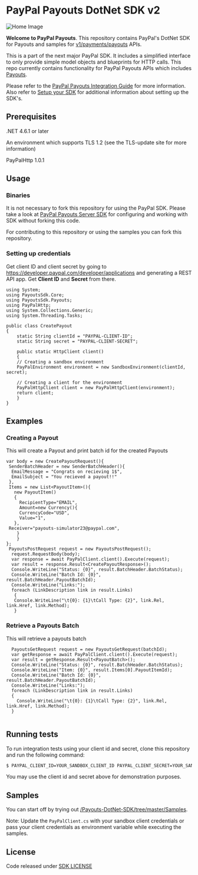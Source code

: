 # PayPal Payouts DotNet SDK v2

![Home Image](homepage.jpg)

__Welcome to PayPal Payouts__. This repository contains PayPal's DotNet SDK for Payouts and samples for [v1/payments/payouts](https://developer.paypal.com/docs/api/payments.payouts-batch/v1/) APIs.

This is a part of the next major PayPal SDK. It includes a simplified interface to only provide simple model objects and blueprints for HTTP calls. This repo currently contains functionality for PayPal Payouts APIs which includes [Payouts](https://developer.paypal.com/docs/api/payments.payouts-batch/v1/).

Please refer to the [PayPal Payouts Integration Guide](https://developer.paypal.com/docs/payouts/) for more information. Also refer to [Setup your SDK](https://developer.paypal.com/docs/payouts/reference/setup-sdk) for additional information about setting up the SDK's. 


## Prerequisites

.NET 4.6.1 or later

An environment which supports TLS 1.2 (see the TLS-update site for more information)

PayPalHttp 1.0.1

## Usage
### Binaries

It is not necessary to fork this repository for using the PayPal SDK. Please take a look at [PayPal Payouts Server SDK](https://developer.paypal.com/docs/payouts/reference/setup-sdk/#install-the-sdk) for configuring and working with SDK without forking this code.

For contributing to this repository or using the samples you can fork this repository.

### Setting up credentials

Get client ID and client secret by going to https://developer.paypal.com/developer/applications and generating a REST API app. Get <b>Client ID</b> and <b>Secret</b> from there.

``` .NET
using System;
using PayoutsSdk.Core;
using PayoutsSdk.Payouts;
using PayPalHttp;
using System.Collections.Generic;
using System.Threading.Tasks;

public class CreatePayout
{
    static String clientId = "PAYPAL-CLIENT-ID";
    static String secret = "PAYPAL-CLIENT-SECRET";

    public static HttpClient client()
    {
    // Creating a sandbox environment
    PayPalEnvironment environment = new SandboxEnvironment(clientId, secret);

    // Creating a client for the environment
    PayPalHttpClient client = new PayPalHttpClient(environment);
    return client;
    }
}
```

## Examples
### Creating a Payout
This will create a Payout and print batch id for the created Payouts

```.NET
var body = new CreatePayoutRequest(){
 SenderBatchHeader = new SenderBatchHeader(){
  EmailMessage = "Congrats on recieving 1$",
  EmailSubject = "You recieved a payout!!"
 },
 Items = new List<PayoutItem>(){
   new PayoutItem()
   {
     RecipientType="EMAIL",
     Amount=new Currency(){
     CurrencyCode="USD",
     Value="1",
   },
 Receiver="payouts-simulator23@paypal.com",
    }
    }
};
 PayoutsPostRequest request = new PayoutsPostRequest();
  request.RequestBody(body);
  var response = await PayPalClient.client().Execute(request);
  var result = response.Result<CreatePayoutResponse>();            
  Console.WriteLine("Status: {0}", result.BatchHeader.BatchStatus);
  Console.WriteLine("Batch Id: {0}", result.BatchHeader.PayoutBatchId);
  Console.WriteLine("Links:");
  foreach (LinkDescription link in result.Links)
   {
   Console.WriteLine("\t{0}: {1}\tCall Type: {2}", link.Rel, link.Href, link.Method);
   }

```

### Retrieve a Payouts Batch
This will retrieve a payouts batch
``` .NET
  PayoutsGetRequest request = new PayoutsGetRequest(batchId);
  var getResponse = await PayPalClient.client().Execute(request);
  var result = getResponse.Result<PayoutBatch>();
  Console.WriteLine("Status: {0}", result.BatchHeader.BatchStatus);
  Console.WriteLine("Item: {0}", result.Items[0].PayoutItemId);
  Console.WriteLine("Batch Id: {0}", result.BatchHeader.PayoutBatchId);
  Console.WriteLine("Links:");
  foreach (LinkDescription link in result.Links)
  {
    Console.WriteLine("\t{0}: {1}\tCall Type: {2}", link.Rel, link.Href, link.Method);
  }


```
## Running tests

To run integration tests using your client id and secret, clone this repository and run the following command:

```sh
$ PAYPAL_CLIENT_ID=YOUR_SANDBOX_CLIENT_ID PAYPAL_CLIENT_SECRET=YOUR_SANDBOX_CLIENT_SECRET dotnet test -v normal
```

You may use the client id and secret above for demonstration purposes.


## Samples

You can start off by trying out [/Payouts-DotNet-SDK/tree/master/Samples](https://github.com/paypal/Payouts-DotNet-SDK/tree/master/Samples).

Note: Update the `PayPalClient.cs` with your sandbox client credentials or pass your client credentials as environment variable while executing the samples.

## License
Code released under [SDK LICENSE](LICENSE)
